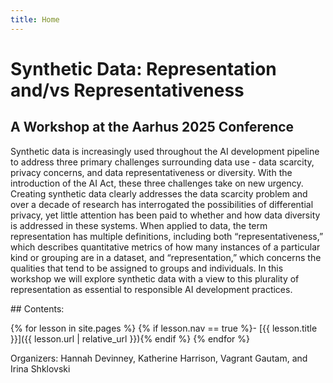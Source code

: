 ```yaml
---
title: Home
---
```


# Synthetic Data: Representation and/vs Representativeness
## A Workshop at the Aarhus 2025 Conference

Synthetic data is increasingly used throughout the AI development pipeline to address three primary challenges surrounding data use - data scarcity, privacy concerns, and data representativeness or diversity.
With the introduction of the AI Act, these three challenges take on new urgency.
Creating synthetic data clearly addresses the data scarcity problem and over a decade of research has interrogated the possibilities of differential privacy, yet little attention has been paid to whether and how data diversity is addressed in these systems.
When applied to data, the term representation has multiple definitions, including both “representativeness,” which describes quantitative metrics of how many instances of a particular kind or grouping are in a dataset, and “representation,” which concerns the qualities that tend to be assigned to groups and individuals.
In this workshop we will explore synthetic data with a view to this plurality of representation as essential to responsible AI development practices.

<div class="toc" markdown="1">
## Contents:

{% for lesson in site.pages %}
{% if lesson.nav == true %}- [{{ lesson.title }}]({{ lesson.url | relative_url }}){% endif %}
{% endfor %}
</div>

Organizers: Hannah Devinney, Katherine Harrison, Vagrant Gautam, and Irina Shklovski
